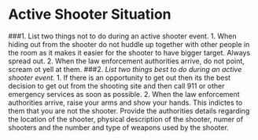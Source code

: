 # Active Shooter Situation
###1. List two things not to do during an active shooter event.
    1. When hiding out from the shooter do not huddle up together with other people in the room as it makes it easier for the shooter to have bigger target. Always spread out.
    2. When the law enforcement authorities arrive, do not point, scream ot yell at them.
###2. *List two things best to do during an active shooter event.*
    1. If there is an opportunity to get out then its the best decision to get out from the shooting site and then call 911 or other emergency services as soon as possible.
    2. When the law enforcement authorities arrive, raise your arms and show your hands. This indictes to them that you are not the shooter. Provide the authorities details regarding the location of the shooter, physical description of the shooter, numer of shooters and the number and type of weapons used by the shooter.
